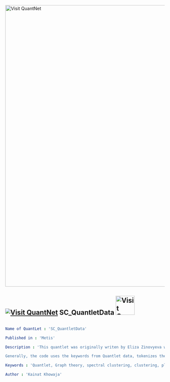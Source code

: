 [<img src="https://github.com/QuantLet/Styleguide-and-FAQ/blob/master/pictures/banner.png" width="888" alt="Visit QuantNet">](http://quantlet.de/)

## [<img src="https://github.com/QuantLet/Styleguide-and-FAQ/blob/master/pictures/qloqo.png" alt="Visit QuantNet">](http://quantlet.de/) **SC_QuantletData** [<img src="https://github.com/QuantLet/Styleguide-and-FAQ/blob/master/pictures/QN2.png" width="60" alt="Visit QuantNet 2.0">](http://quantlet.de/)

```yaml

Name of QuantLet : 'SC_QuantletData'

Published in : 'Metis' 

Description : 'This quantlet was originally writen by Eliza Zinovyeva which is also available on Quantlet repository under HClustering. The current code is modified for application of Spectral Clustering on the same data using the same methodology.

Generally, the code uses the keywords from Quantlet data, tokenizes the words to vectors and applies spectral clustering using scikit python library to cluster the quantlets into different number of clusters. It also uses PCA and TSNE for visualisation of the clusters'

Keywords : 'Quantlet, Graph theory, spectral clustering, clustering, plot, animation, laplacian, graph, eigenvalues, K means, noisy circles, scikit learn, PCA, TSNE'

Author : 'Kainat Khowaja'
```